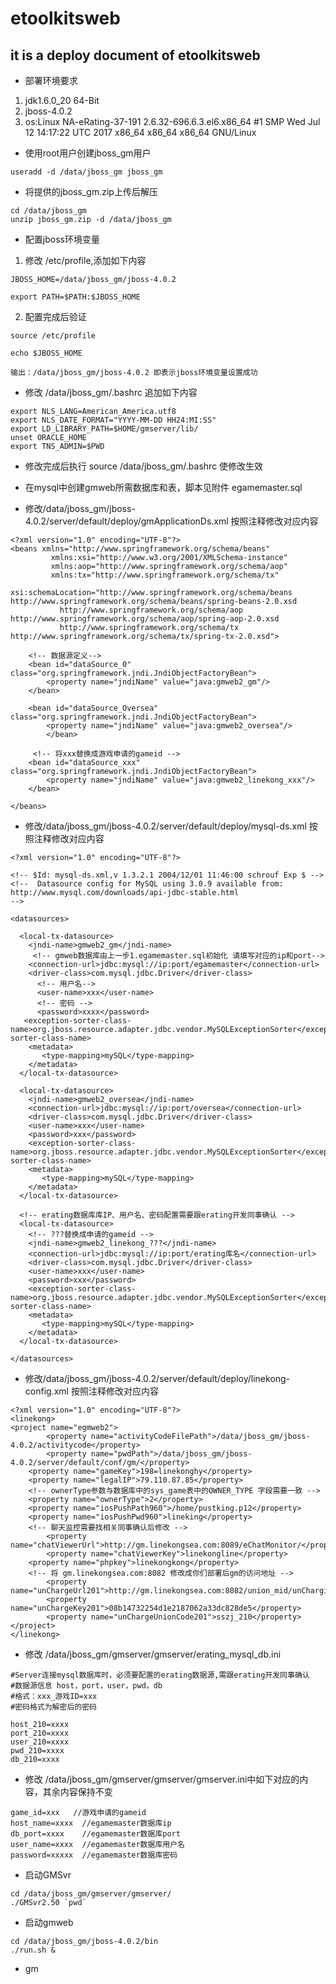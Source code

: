 # etoolkitsweb

## it is a deploy document of etoolkitsweb

* 部署环境要求
1. jdk1.6.0_20 64-Bit
2. jboss-4.0.2
3. os:Linux NA-eRating-37-191 2.6.32-696.6.3.el6.x86_64 #1 SMP Wed Jul 12 14:17:22 UTC 2017 x86_64 x86_64 x86_64 GNU/Linux

* 使用root用户创建jboss_gm用户

```
useradd -d /data/jboss_gm jboss_gm
```

* 将提供的jboss_gm.zip上传后解压
```
cd /data/jboss_gm
unzip jboss_gm.zip -d /data/jboss_gm
```

* 配置jboss环境变量
1. 修改 /etc/profile,添加如下内容

```
JBOSS_HOME=/data/jboss_gm/jboss-4.0.2

export PATH=$PATH:$JBOSS_HOME

````
2. 配置完成后验证
```
source /etc/profile

echo $JBOSS_HOME

输出：/data/jboss_gm/jboss-4.0.2 即表示jboss环境变量设置成功
```

* 修改 /data/jboss_gm/.bashrc 追加如下内容

```
export NLS_LANG=American_America.utf8
export NLS_DATE_FORMAT="YYYY-MM-DD HH24:MI:SS"
export LD_LIBRARY_PATH=$HOME/gmserver/lib/
unset ORACLE_HOME
export TNS_ADMIN=$PWD 
```

* 修改完成后执行 source /data/jboss_gm/.bashrc 使修改生效

* 在mysql中创建gmweb所需数据库和表，脚本见附件 egamemaster.sql

* 修改/data/jboss_gm/jboss-4.0.2/server/default/deploy/gmApplicationDs.xml 按照注释修改对应内容
```
<?xml version="1.0" encoding="UTF-8"?>
<beans xmlns="http://www.springframework.org/schema/beans"
	     xmlns:xsi="http://www.w3.org/2001/XMLSchema-instance"
	     xmlns:aop="http://www.springframework.org/schema/aop"
	     xmlns:tx="http://www.springframework.org/schema/tx"
	     xsi:schemaLocation="http://www.springframework.org/schema/beans http://www.springframework.org/schema/beans/spring-beans-2.0.xsd
           http://www.springframework.org/schema/aop http://www.springframework.org/schema/aop/spring-aop-2.0.xsd
           http://www.springframework.org/schema/tx http://www.springframework.org/schema/tx/spring-tx-2.0.xsd">
	
	<!-- 数据源定义-->
	<bean id="dataSource_0" class="org.springframework.jndi.JndiObjectFactoryBean">       
    	<property name="jndiName" value="java:gmweb2_gm"/>       
	</bean> 
	
	<bean id="dataSource_Oversea" class="org.springframework.jndi.JndiObjectFactoryBean">
        <property name="jndiName" value="java:gmweb2_oversea"/>
        </bean>
	
	 <!-- 将xxx替换成游戏申请的gameid -->
	<bean id="dataSource_xxx" class="org.springframework.jndi.JndiObjectFactoryBean"> 
    	<property name="jndiName" value="java:gmweb2_linekong_xxx"/> 
	</bean>

</beans>

```


* 修改/data/jboss_gm/jboss-4.0.2/server/default/deploy/mysql-ds.xml 按照注释修改对应内容
```
<?xml version="1.0" encoding="UTF-8"?>

<!-- $Id: mysql-ds.xml,v 1.3.2.1 2004/12/01 11:46:00 schrouf Exp $ -->
<!--  Datasource config for MySQL using 3.0.9 available from:
http://www.mysql.com/downloads/api-jdbc-stable.html
-->

<datasources>
 
  <local-tx-datasource>
    <jndi-name>gmweb2_gm</jndi-name>
     <!-- gmweb数据库由上一步1.egamemaster.sql初始化 请填写对应的ip和port-->
    <connection-url>jdbc:mysql://ip:port/egamemaster</connection-url>
    <driver-class>com.mysql.jdbc.Driver</driver-class>
      <!-- 用户名-->
      <user-name>xxx</user-name>
      <!-- 密码 -->
      <password>xxxx</password>
   <exception-sorter-class-name>org.jboss.resource.adapter.jdbc.vendor.MySQLExceptionSorter</exception-sorter-class-name>
    <metadata>
       <type-mapping>mySQL</type-mapping>
    </metadata>
  </local-tx-datasource>
  
  <local-tx-datasource>
    <jndi-name>gmweb2_oversea</jndi-name>
    <connection-url>jdbc:mysql://ip:port/oversea</connection-url>
    <driver-class>com.mysql.jdbc.Driver</driver-class>
    <user-name>xxx</user-name>
    <password>xxx</password>
    <exception-sorter-class-name>org.jboss.resource.adapter.jdbc.vendor.MySQLExceptionSorter</exception-sorter-class-name>
    <metadata>
       <type-mapping>mySQL</type-mapping>
    </metadata>
  </local-tx-datasource>

  <!-- erating数据库库IP、用户名、密码配置需要跟erating开发同事确认 -->
  <local-tx-datasource>
    <!-- ???替换成申请的gameid -->
    <jndi-name>gmweb2_linekong_???</jndi-name>
    <connection-url>jdbc:mysql://ip:port/erating库名</connection-url>
    <driver-class>com.mysql.jdbc.Driver</driver-class>
    <user-name>xxx</user-name>
    <password>xxx</password>
    <exception-sorter-class-name>org.jboss.resource.adapter.jdbc.vendor.MySQLExceptionSorter</exception-sorter-class-name>
    <metadata>
       <type-mapping>mySQL</type-mapping>
    </metadata>
  </local-tx-datasource>

</datasources>

```


* 修改/data/jboss_gm/jboss-4.0.2/server/default/deploy/linekong-config.xml 按照注释修改对应内容

```
<?xml version="1.0" encoding="UTF-8"?>
<linekong>
<project name="egmweb2">
        <property name="activityCodeFilePath">/data/jboss_gm/jboss-4.0.2/activitycode</property>
        <property name="pwdPath">/data/jboss_gm/jboss-4.0.2/server/default/conf/gm/</property>
	<property name="gameKey">198=linekonghy</property>
	<property name="legalIP">79.110.87.85</property>
	<!-- ownerType参数与数据库中的sys_game表中的OWNER_TYPE 字段需要一致 -->
	<property name="ownerType">2</property>
	<property name="iosPushPath960">/home/pustking.p12</property>
	<property name="iosPushPwd960">lineking</property>
	<!-- 聊天监控需要找相关同事确认后修改 -->
        <property name="chatViewerUrl">http://gm.linekongsea.com:8089/eChatMonitor/</property>
        <property name="chatViewerKey">linekongline</property>
	<property name="phpkey">linekongkong</property>
	<!-- 将 gm.linekongsea.com:8082 修改成你们部署后gm的访问地址 -->
        <property name="unChargeUrl201">http://gm.linekongsea.com:8082/union_mid/unCharging.do</property>
        <property name="unChargeKey201">08b14732254d1e2187062a33dc828de5</property>
        <property name="unChargeUnionCode201">sszj_210</property>
</project>
</linekong>
```


* 修改 /data/jboss_gm/gmserver/gmserver/erating_mysql_db.ini

```
#Server连接mysql数据库时，必须要配置的erating数据源,需跟erating开发同事确认
#数据源信息 host，port，user，pwd，db
#格式：xxx_游戏ID=xxx
#密码格式为解密后的密码

host_210=xxxx
port_210=xxxx
user_210=xxxx
pwd_210=xxxx
db_210=xxxx
```

* 修改 /data/jboss_gm/gmserver/gmserver/gmserver.ini中如下对应的内容，其余内容保持不变

```
game_id=xxx   //游戏申请的gameid                                       
host_name=xxxx  //egamemaster数据库ip                                       
db_port=xxxx    //egamemaster数据库port                                   
user_name=xxxx  //egamemaster数据库用户名                                 
password=xxxxx  //egamemaster数据库密码             
```

* 启动GMSvr

```
cd /data/jboss_gm/gmserver/gmserver/
./GMSvr2.50 `pwd`
```

* 启动gmweb

```
cd /data/jboss_gm/jboss-4.0.2/bin
./run.sh &
```

* gm
